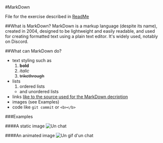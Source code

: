 #MarkDown

File for the exercise described in [ReadMe](README.md)

##What is MarkDown?
MarkDown is a markup language (despite its name), created in 2004, designed to be lightweight and easily readable, and used for creating formatted text using a plain text editor. It's widely used, notably on Discord.

##What can MarkDown do?

- text styling such as
  1. **bold**
  2. *italic*
  3. ~~trikethrough~~
- lists
  1. ordered lists
  - and unordered lists
- links [like to the source used for the MarkDown decription](https://en.wikipedia.org/wiki/Markdown)
- images (see Examples)
- code like `git commit` or `<b></b>`

###Examples

####A static image
![Un chat](https://www.larousse.fr/encyclopedie/data/images/1310591-Chat_American_shorthair.jpg)

####An animated image
![Un gif d'un chat](https://media.tenor.com/DE-LrMdvq_UAAAAC/chat-tout-mou.gif)

